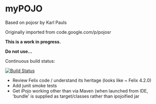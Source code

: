 # myPOJO

Based on pojosr by Karl Pauls

Originally imported from code.google.com/p/pojosr

**This is a work in progress.**

**Do not use...**

Continuous build status:

[![Build Status](https://travis-ci.org/donald-w/mypojo.svg?branch=master)](https://travis-ci.org/donald-w/mypojo)

* Review Felix code / understand its heritage (looks like ~ Felix 4.2.0)
* Add junit smoke tests
* Get iPojo working other than via Maven (when launched from IDE, 'bundle' is supplied as target/classes rather than ipojoified jar

